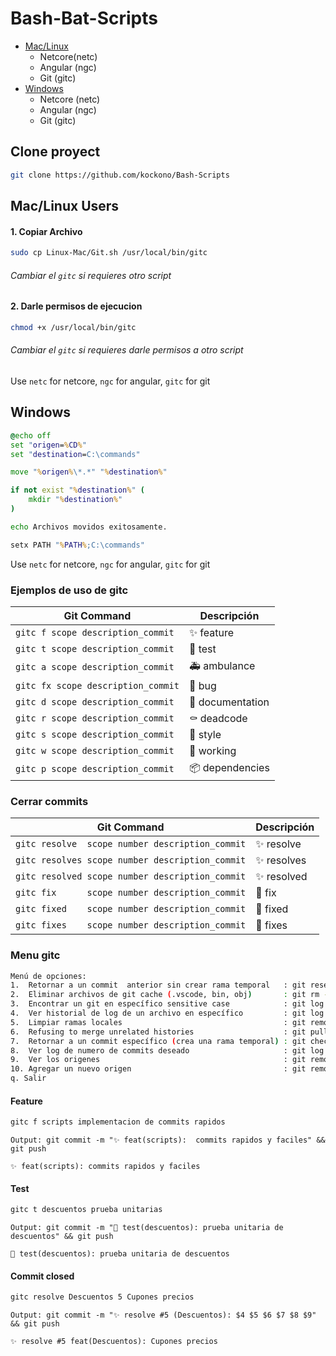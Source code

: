 # Bash-Bat-Scripts
- [Mac/Linux](#Mac/Linux-Users)
    - Netcore(netc)
    - Angular (ngc)
    - Git (gitc)
- [Windows](#Windows)
    - Netcore (netc)
    - Angular (ngc)
    - Git (gitc)

## Clone proyect
```sh
git clone https://github.com/kockono/Bash-Scripts
```

## Mac/Linux Users
#### 1. Copiar Archivo
```sh
sudo cp Linux-Mac/Git.sh /usr/local/bin/gitc
```

###### Cambiar el ``gitc`` si requieres otro script

#### 2. Darle permisos de ejecucion
```sh
chmod +x /usr/local/bin/gitc 
```

###### Cambiar el ``gitc`` si requieres darle permisos a otro script

Use ```netc``` for netcore, ```ngc``` for angular, ```gitc``` for git

## Windows
```bat
@echo off
set "origen=%CD%"
set "destination=C:\commands"

move "%origen%\*.*" "%destination%"

if not exist "%destination%" (
    mkdir "%destination%"
)

echo Archivos movidos exitosamente.

setx PATH "%PATH%;C:\commands"
```
Use ```netc``` for netcore, ```ngc``` for angular, ```gitc``` for git

### Ejemplos de uso de gitc
| Git Command               | Descripción              |
|---------------------------|--------------------------|
| `gitc f scope description_commit` | ✨ feature       |
| `gitc t scope description_commit` | 🧪 test          |
| `gitc a scope description_commit` | 🚑 ambulance     |
| `gitc fx scope description_commit`| 🐛 bug           |
| `gitc d scope description_commit` | 📝 documentation |
| `gitc r scope description_commit` | ⚰️ deadcode       |
| `gitc s scope description_commit` | 💄 style         |
| `gitc w scope description_commit` | 🚧 working       |
| `gitc p scope description_commit` | 📦 dependencies  |

### Cerrar commits
| Git Command                                     | Descripción  |
|-------------------------------------------------|--------------|
| `gitc resolve  scope number description_commit` | ✨ resolve   |
| `gitc resolves scope number description_commit` | ✨ resolves  |
| `gitc resolved scope number description_commit` | ✨ resolved  |
| `gitc fix      scope number description_commit` | 🐛 fix       |
| `gitc fixed    scope number description_commit` | 🐛 fixed     |
| `gitc fixes    scope number description_commit` | 🐛 fixes     |


### Menu gitc
```sh
Menú de opciones:
1.  Retornar a un commit  anterior sin crear rama temporal   : git reset --hard HEAD~\$numberCommits
2.  Eliminar archivos de git cache (.vscode, bin, obj)       : git rm --cached . -rf
3.  Encontrar un git en específico sensitive case            : git log --all --oneline --grep='gitName'
4.  Ver historial de log de un archivo en específico         : git log -p --follow -- 'fileName'
5.  Limpiar ramas locales                                    : git remote prune origin --dry-run
6.  Refusing to merge unrelated histories                    : git pull --allow-unrelated-histories --no-ff
7.  Retornar a un commit específico (crea una rama temporal) : git checkout <commit-hash>
8.  Ver log de numero de commits deseado                     : git log --oneline --max-count=\$numeroDeCommits
9.  Ver los origenes                                         : git remote -v
10. Agregar un nuevo origen                                  : git remote add <name_origin>
q. Salir
```

#### Feature
```sh
gitc f scripts implementacion de commits rapidos
```
```Output: git commit -m "✨ feat(scripts):  commits rapidos y faciles" && git push```

```✨ feat(scripts): commits rapidos y faciles```

#### Test
```sh
gitc t descuentos prueba unitarias
```
```Output: git commit -m "🧪 test(descuentos): prueba unitaria de descuentos" && git push```

```🧪 test(descuentos): prueba unitaria de descuentos```

#### Commit closed
```sh
gitc resolve Descuentos 5 Cupones precios
```
```Output: git commit -m "✨ resolve #5 (Descuentos): $4 $5 $6 $7 $8 $9" && git push```

```✨ resolve #5 feat(Descuentos): Cupones precios```

